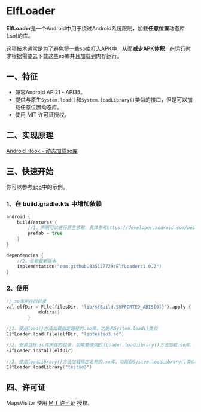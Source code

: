 # ElfLoader

**ElfLoader**是一个Android中用于绕过Android系统限制，加载**任意位置**动态库(.so)的库。

这项技术通常是为了避免将一些so库打入APK中，从而**减少APK体积**，在运行时才根据需要去下载这些so库并且加载到内存运行。





## 一、特征

- 兼容Android API21 - API35。
- 提供与原生`System.load()`和`System.loadLibrary()`类似的接口，但是可以加载任意位置动态库。
- 使用 MIT 许可证授权。



## 二、实现原理

[Android Hook - 动态加载so库](https://juejin.cn/post/7451505838344912948#heading-8)



## 三、快速开始

你可以参考[app](https://github.com/835127729/ElfLoader/tree/main/app)中的示例。

### 1、在 build.gradle.kts 中增加依赖

```Kotlin
android {
    buildFeatures {
        //1、声明可以进行原生依赖，具体参考https://developer.android.com/build/native-dependencies
        prefab = true
    }
}

dependencies {
    //2、依赖最新版本
    implementation("com.github.835127729:ElfLoader:1.0.2")
}
```



### 2、使用

```C
//.so库所在的目录
val elfDir = File(filesDir, "lib/${Build.SUPPORTED_ABIS[0]}").apply {
            mkdirs()
        }

//1、使用load()方法加载指定路径的.so库，功能和System.load()类似
ElfLoader.load(File(elfDir, "libtestso3.so")

//2、安装目标.so库所在的目录，如果要使用ElfLoader.loadLibrary()方法加载.so库，则需要先指定目录
ElfLoader.install(elfDir)
  
//3、使用loadLibrary()方法加载指定名称的.so库，功能和System.loadLibrary()类似，前提是需要先调用install()方法
ElfLoader.loadLibrary("testso3")
```





## 四、许可证

MapsVisitor 使用 [MIT 许可证](https://github.com/bytedance/bhook/blob/main/LICENSE) 授权。